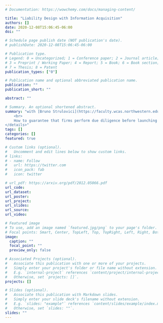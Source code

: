 ```yaml
---
# Documentation: https://wowchemy.com/docs/managing-content/

title: "Liability Design with Information Acquisition"
authors: []
date: 2020-12-08T15:06:45-06:00
doi: ""

# Schedule page publish date (NOT publication's date).
# publishDate: 2020-12-08T15:06:45-06:00

# Publication type.
# Legend: 0 = Uncategorized; 1 = Conference paper; 2 = Journal article;
# 3 = Preprint / Working Paper; 4 = Report; 5 = Book; 6 = Book section;
# 7 = Thesis; 8 = Patent
publication_types: ["0"]

# Publication name and optional abbreviated publication name.
publication: ""
publication_short: ""

abstract: ""

# Summary. An optional shortened abstract.
summary: "with [Bruno Strulovici](https://faculty.wcas.northwestern.edu/~bhs675/)<details> <summary> <b> Abstract. [Paper](https://www.franciscopoggi.com/files/liability.pdf)</b></summary>
    <br>
    How to guarantee that firms perform due diligence before launching potentially dangerous products? We study the design of liability rules when (i) limited liability prevents firms from internalizing the full damage they may cause, (ii) penalties are paid only if damage occurs, regardless of the product's inherent riskiness, (iii) firms have private information about their products' riskiness before performing due diligence. We show that (i) any liability mechanism can be implemented by a *tariff* that depends only on the evidence acquired by the firm if a damage occurs, not on any initial report by the firm about its private information, (ii) firms that assign a higher prior to product riskiness always perform more due diligence but less than is socially optimal, and (iii) under a simple and intuitive condition, any type-specific launch thresholds can be implemented by a monotonic tariff.
</details>"
tags: []
categories: []
featured: true

# Custom links (optional).
#   Uncomment and edit lines below to show custom links.
# links:
# - name: Follow
#   url: https://twitter.com
#   icon_pack: fab
#   icon: twitter

# url_pdf: https://arxiv.org/pdf/2012.05066.pdf
url_code:
url_dataset:
url_poster:
url_project:
url_slides:
url_source:
url_video:

# Featured image
# To use, add an image named `featured.jpg/png` to your page's folder. 
# Focal points: Smart, Center, TopLeft, Top, TopRight, Left, Right, BottomLeft, Bottom, BottomRight.
image:
  caption: ""
  focal_point: ""
  preview_only: false

# Associated Projects (optional).
#   Associate this publication with one or more of your projects.
#   Simply enter your project's folder or file name without extension.
#   E.g. `internal-project` references `content/project/internal-project/index.md`.
#   Otherwise, set `projects: []`.
projects: []

# Slides (optional).
#   Associate this publication with Markdown slides.
#   Simply enter your slide deck's filename without extension.
#   E.g. `slides: "example"` references `content/slides/example/index.md`.
#   Otherwise, set `slides: ""`.
slides: ""
---
```


